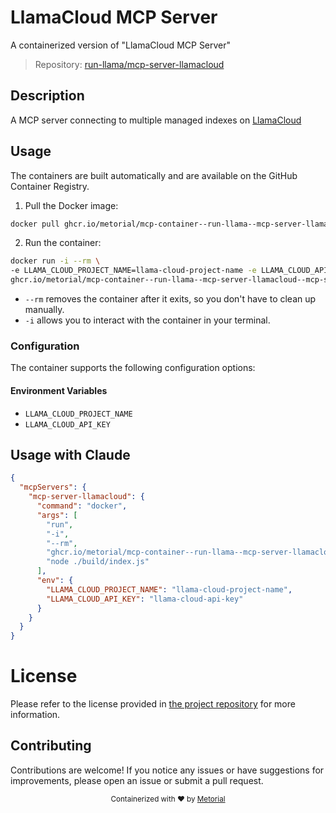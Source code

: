 
# LlamaCloud MCP Server

A containerized version of "LlamaCloud MCP Server"

> Repository: [run-llama/mcp-server-llamacloud](https://github.com/run-llama/mcp-server-llamacloud)

## Description

A MCP server connecting to multiple managed indexes on [LlamaCloud](https://cloud.llamaindex.ai/)


## Usage

The containers are built automatically and are available on the GitHub Container Registry.

1. Pull the Docker image:

```bash
docker pull ghcr.io/metorial/mcp-container--run-llama--mcp-server-llamacloud--mcp-server-llamacloud
```

2. Run the container:

```bash
docker run -i --rm \ 
-e LLAMA_CLOUD_PROJECT_NAME=llama-cloud-project-name -e LLAMA_CLOUD_API_KEY=llama-cloud-api-key \
ghcr.io/metorial/mcp-container--run-llama--mcp-server-llamacloud--mcp-server-llamacloud  "node ./build/index.js"
```

- `--rm` removes the container after it exits, so you don't have to clean up manually.
- `-i` allows you to interact with the container in your terminal.



### Configuration

The container supports the following configuration options:




#### Environment Variables

- `LLAMA_CLOUD_PROJECT_NAME`
- `LLAMA_CLOUD_API_KEY`




## Usage with Claude

```json
{
  "mcpServers": {
    "mcp-server-llamacloud": {
      "command": "docker",
      "args": [
        "run",
        "-i",
        "--rm",
        "ghcr.io/metorial/mcp-container--run-llama--mcp-server-llamacloud--mcp-server-llamacloud",
        "node ./build/index.js"
      ],
      "env": {
        "LLAMA_CLOUD_PROJECT_NAME": "llama-cloud-project-name",
        "LLAMA_CLOUD_API_KEY": "llama-cloud-api-key"
      }
    }
  }
}
```

# License

Please refer to the license provided in [the project repository](https://github.com/run-llama/mcp-server-llamacloud) for more information.

## Contributing

Contributions are welcome! If you notice any issues or have suggestions for improvements, please open an issue or submit a pull request.

<div align="center">
  <sub>Containerized with ❤️ by <a href="https://metorial.com">Metorial</a></sub>
</div>
  